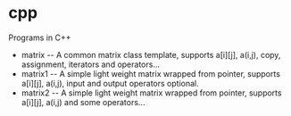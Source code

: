 cpp
===

Programs in C++

  * matrix -- A common matrix class template, supports a[i][j], a(i,j), copy, assignment, iterators and operators...
  * matrix1 -- A simple light weight matrix wrapped from pointer, supports a[i][j], a(i,j), input and output operators optional.
  * matrix2 -- A simple light weight matrix wrapped from pointer, supports a[i][j], a(i,j) and some operators...

